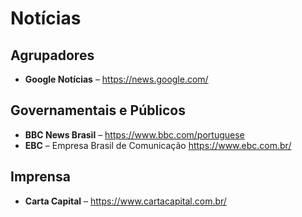 # Notícias

## Agrupadores

* **Google Notícias** – https://news.google.com/

## Governamentais e Públicos

* **BBC News Brasil** – https://www.bbc.com/portuguese
* **EBC** – Empresa Brasil de Comunicação https://www.ebc.com.br/

## Imprensa

* **Carta Capital** – https://www.cartacapital.com.br/